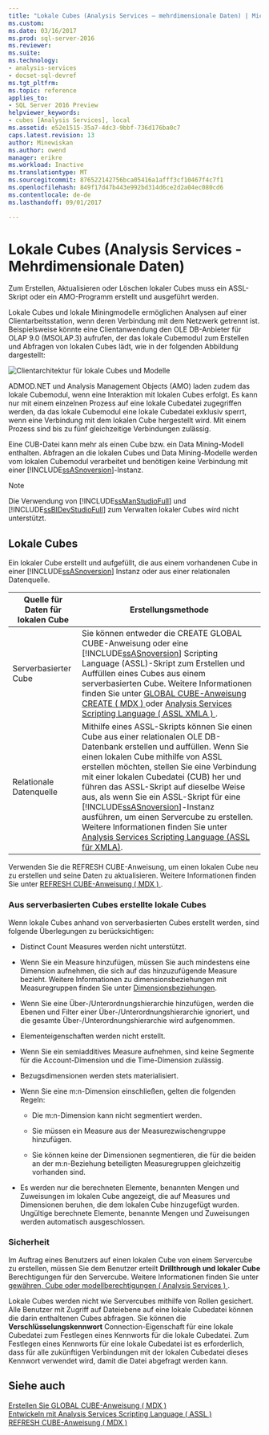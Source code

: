 ```yaml
---
title: "Lokale Cubes (Analysis Services – mehrdimensionale Daten) | Microsoft Docs"
ms.custom: 
ms.date: 03/16/2017
ms.prod: sql-server-2016
ms.reviewer: 
ms.suite: 
ms.technology:
- analysis-services
- docset-sql-devref
ms.tgt_pltfrm: 
ms.topic: reference
applies_to:
- SQL Server 2016 Preview
helpviewer_keywords:
- cubes [Analysis Services], local
ms.assetid: e52e1515-35a7-4dc3-9bbf-736d176ba0c7
caps.latest.revision: 13
author: Minewiskan
ms.author: owend
manager: erikre
ms.workload: Inactive
ms.translationtype: MT
ms.sourcegitcommit: 876522142756bca05416a1afff3cf10467f4c7f1
ms.openlocfilehash: 849f17d47b443e992bd314d6ce2d2a04ec080cd6
ms.contentlocale: de-de
ms.lasthandoff: 09/01/2017

---
```

# <a name="local-cubes-analysis-services---multidimensional-data"></a>Lokale Cubes (Analysis Services - Mehrdimensionale Daten)
  Zum Erstellen, Aktualisieren oder Löschen lokaler Cubes muss ein ASSL-Skript oder ein AMO-Programm erstellt und ausgeführt werden.  
  
 Lokale Cubes und lokale Miningmodelle ermöglichen Analysen auf einer Clientarbeitsstation, wenn deren Verbindung mit dem Netzwerk getrennt ist. Beispielsweise könnte eine Clientanwendung den OLE DB-Anbieter für OLAP 9.0 (MSOLAP.3) aufrufen, der das lokale Cubemodul zum Erstellen und Abfragen von lokalen Cubes lädt, wie in der folgenden Abbildung dargestellt:  
  
 ![Clientarchitektur für lokale Cubes und Modelle](../../../analysis-services/multidimensional-models/olap-physical/media/as-localcubearch9.gif "Clientarchitektur für lokale Cubes und Modelle")  
  
 ADMOD.NET und Analysis Management Objects (AMO) laden zudem das lokale Cubemodul, wenn eine Interaktion mit lokalen Cubes erfolgt. Es kann nur mit einem einzelnen Prozess auf eine lokale Cubedatei zugegriffen werden, da das lokale Cubemodul eine lokale Cubedatei exklusiv sperrt, wenn eine Verbindung mit dem lokalen Cube hergestellt wird. Mit einem Prozess sind bis zu fünf gleichzeitige Verbindungen zulässig.  
  
 Eine CUB-Datei kann mehr als einen Cube bzw. ein Data Mining-Modell enthalten. Abfragen an die lokalen Cubes und Data Mining-Modelle werden vom lokalen Cubemodul verarbeitet und benötigen keine Verbindung mit einer [!INCLUDE[ssASnoversion](../../../includes/ssasnoversion-md.md)]-Instanz.  
  
> [!NOTE]  
>  Die Verwendung von [!INCLUDE[ssManStudioFull](../../../includes/ssmanstudiofull-md.md)] und [!INCLUDE[ssBIDevStudioFull](../../../includes/ssbidevstudiofull-md.md)] zum Verwalten lokaler Cubes wird nicht unterstützt.  
  
## <a name="local-cubes"></a>Lokale Cubes  
 Ein lokaler Cube erstellt und aufgefüllt, die aus einem vorhandenen Cube in einer [!INCLUDE[ssASnoversion](../../../includes/ssasnoversion-md.md)] Instanz oder aus einer relationalen Datenquelle.  
  
|Quelle für Daten für lokalen Cube|Erstellungsmethode|  
|------------------------------------|---------------------|  
|Serverbasierter Cube|Sie können entweder die CREATE GLOBAL CUBE-Anweisung oder eine [!INCLUDE[ssASnoversion](../../../includes/ssasnoversion-md.md)] Scripting Language (ASSL)-Skript zum Erstellen und Auffüllen eines Cubes aus einem serverbasierten Cube. Weitere Informationen finden Sie unter [GLOBAL CUBE-Anweisung CREATE &#40; MDX &#41; ](../../../mdx/mdx-data-definition-create-global-cube.md) oder [Analysis Services Scripting Language &#40; ASSL XMLA &#41; ](../../../analysis-services/scripting/analysis-services-scripting-language-assl-for-xmla.md).|  
|Relationale Datenquelle|Mithilfe eines ASSL-Skripts können Sie einen Cube aus einer relationalen OLE DB-Datenbank erstellen und auffüllen. Wenn Sie einen lokalen Cube mithilfe von ASSL erstellen möchten, stellen Sie eine Verbindung mit einer lokalen Cubedatei (CUB) her und führen das ASSL-Skript auf dieselbe Weise aus, als wenn Sie ein ASSL-Skript für eine [!INCLUDE[ssASnoversion](../../../includes/ssasnoversion-md.md)]-Instanz ausführen, um einen Servercube zu erstellen. Weitere Informationen finden Sie unter [Analysis Services Scripting Language &#40;ASSL für XMLA&#41;](../../../analysis-services/scripting/analysis-services-scripting-language-assl-for-xmla.md).|  
  
 Verwenden Sie die REFRESH CUBE-Anweisung, um einen lokalen Cube neu zu erstellen und seine Daten zu aktualisieren. Weitere Informationen finden Sie unter [REFRESH CUBE-Anweisung &#40; MDX &#41; ](../../../mdx/mdx-data-definition-refresh-cube.md).  
  
### <a name="local-cubes-created-from-server-based-cubes"></a>Aus serverbasierten Cubes erstellte lokale Cubes  
 Wenn lokale Cubes anhand von serverbasierten Cubes erstellt werden, sind folgende Überlegungen zu berücksichtigen:  
  
-   Distinct Count Measures werden nicht unterstützt.  
  
-   Wenn Sie ein Measure hinzufügen, müssen Sie auch mindestens eine Dimension aufnehmen, die sich auf das hinzuzufügende Measure bezieht. Weitere Informationen zu dimensionsbeziehungen mit Measuregruppen finden Sie unter [Dimensionsbeziehungen](../../../analysis-services/multidimensional-models-olap-logical-cube-objects/dimension-relationships.md).  
  
-   Wenn Sie eine Über-/Unterordnungshierarchie hinzufügen, werden die Ebenen und Filter einer Über-/Unterordnungshierarchie ignoriert, und die gesamte Über-/Unterordnungshierarchie wird aufgenommen.  
  
-   Elementeigenschaften werden nicht erstellt.  
  
-   Wenn Sie ein semiadditives Measure aufnehmen, sind keine Segmente für die Account-Dimension und die Time-Dimension zulässig.  
  
-   Bezugsdimensionen werden stets materialisiert.  
  
-   Wenn Sie eine m:n-Dimension einschließen, gelten die folgenden Regeln:  
  
    -   Die m:n-Dimension kann nicht segmentiert werden.  
  
    -   Sie müssen ein Measure aus der Measurezwischengruppe hinzufügen.  
  
    -   Sie können keine der Dimensionen segmentieren, die für die beiden an der m:n-Beziehung beteiligten Measuregruppen gleichzeitig vorhanden sind.  
  
-   Es werden nur die berechneten Elemente, benannten Mengen und Zuweisungen im lokalen Cube angezeigt, die auf Measures und Dimensionen beruhen, die dem lokalen Cube hinzugefügt wurden. Ungültige berechnete Elemente, benannte Mengen und Zuweisungen werden automatisch ausgeschlossen.  
  
### <a name="security"></a>Sicherheit  
 Im Auftrag eines Benutzers auf einen lokalen Cube von einem Servercube zu erstellen, müssen Sie dem Benutzer erteilt **Drillthrough und lokaler Cube** Berechtigungen für den Servercube. Weitere Informationen finden Sie unter [gewähren, Cube oder modellberechtigungen &#40; Analysis Services &#41; ](../../../analysis-services/multidimensional-models/grant-cube-or-model-permissions-analysis-services.md).  
  
 Lokale Cubes werden nicht wie Servercubes mithilfe von Rollen gesichert. Alle Benutzer mit Zugriff auf Dateiebene auf eine lokale Cubedatei können die darin enthaltenen Cubes abfragen. Sie können die **Verschlüsselungskennwort** Connection-Eigenschaft für eine lokale Cubedatei zum Festlegen eines Kennworts für die lokale Cubedatei. Zum Festlegen eines Kennworts für eine lokale Cubedatei ist es erforderlich, dass für alle zukünftigen Verbindungen mit der lokalen Cubedatei dieses Kennwort verwendet wird, damit die Datei abgefragt werden kann.  
  
## <a name="see-also"></a>Siehe auch  
 [Erstellen Sie GLOBAL CUBE-Anweisung &#40; MDX &#41;](../../../mdx/mdx-data-definition-create-global-cube.md)   
 [Entwickeln mit Analysis Services Scripting Language &#40; ASSL &#41;](../../../analysis-services/multidimensional-models/scripting-language-assl/developing-with-analysis-services-scripting-language-assl.md)   
 [REFRESH CUBE-Anweisung &#40; MDX &#41;](../../../mdx/mdx-data-definition-refresh-cube.md)  
  
  

